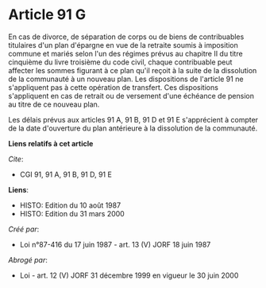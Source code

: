 # Article 91 G

En cas de divorce, de séparation de corps ou de biens de contribuables titulaires d'un plan d'épargne en vue de la retraite
soumis à imposition commune et mariés selon l'un des régimes prévus au chapitre II du titre cinquième du livre troisième du
code civil, chaque contribuable peut affecter les sommes figurant à ce plan qu'il reçoit à la suite de la dissolution de la
communauté à un nouveau plan. Les dispositions de l'article 91 ne s'appliquent pas à cette opération de transfert. Ces
dispositions s'appliquent en cas de retrait ou de versement d'une échéance de pension au titre de ce nouveau plan.

Les délais prévus aux articles 91 A, 91 B, 91 D et 91 E s'apprécient à compter de la date d'ouverture du plan antérieure à la
dissolution de la communauté.

**Liens relatifs à cet article**

_Cite_:

  - CGI 91, 91 A, 91 B, 91 D, 91 E

**Liens**:

  - HISTO: Edition du 10 août 1987
  - HISTO: Edition du 31 mars 2000

_Créé par_:

  - Loi n°87-416 du 17 juin 1987 - art. 13 (V) JORF 18 juin 1987

_Abrogé par_:

  - Loi - art. 12 (V) JORF 31 décembre 1999 en vigueur le 30 juin 2000
